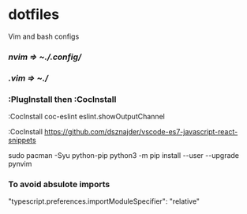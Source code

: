 # dotfiles
Vim and bash configs


### ***nvim =>  ~./.config/***
### ***.vim =>  ~./***

### :PlugInstall then :CocInstall
:CocInstall coc-eslint
eslint.showOutputChannel

:CocInstall https://github.com/dsznajder/vscode-es7-javascript-react-snippets

sudo pacman -Syu python-pip
python3 -m pip install --user --upgrade pynvim

### To avoid absulote imports

"typescript.preferences.importModuleSpecifier": "relative"

